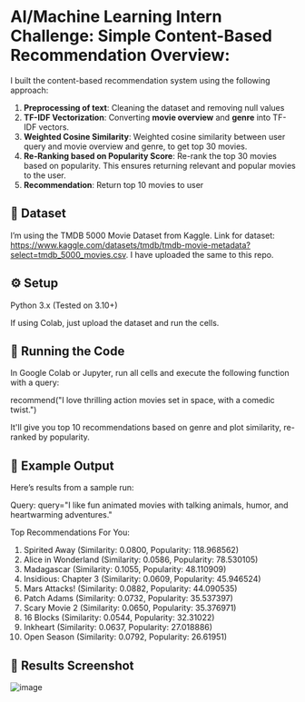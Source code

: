 # AI/Machine Learning Intern Challenge: Simple Content-Based Recommendation Overview:

I built the content-based recommendation system using the following approach:

1. **Preprocessing of text**: Cleaning the dataset and removing null values
2. **TF-IDF Vectorization**: Converting **movie overview** and **genre** into TF-IDF vectors.
3. **Weighted Cosine Similarity**: Weighted cosine similarity between user query and movie overview and genre, to get top 30 movies.
4. **Re-Ranking based on Popularity Score**: Re-rank the top 30 movies based on popularity. This ensures returning relevant and popular movies to the user.
5. **Recommendation**: Return top 10 movies to user


## 📌 Dataset

I’m using the TMDB 5000 Movie Dataset from Kaggle. Link for dataset: https://www.kaggle.com/datasets/tmdb/tmdb-movie-metadata?select=tmdb_5000_movies.csv. I have uploaded the same to this repo.

## ⚙️ Setup

Python 3.x (Tested on 3.10+)

If using Colab, just upload the dataset and run the cells.

## 🚀 Running the Code

In Google Colab or Jupyter, run all cells and execute the following function with a query:

recommend("I love thrilling action movies set in space, with a comedic twist.")

It'll give you top 10 recommendations based on genre and plot similarity, re-ranked by popularity.

## 🎯 Example Output

Here’s results from a sample run:

Query: query="I like fun animated movies with talking animals, humor, and heartwarming adventures."

Top Recommendations For You: 

1. Spirited Away (Similarity: 0.0800, Popularity: 118.968562)
2. Alice in Wonderland (Similarity: 0.0586, Popularity: 78.530105)
3. Madagascar (Similarity: 0.1055, Popularity: 48.110909)
4. Insidious: Chapter 3 (Similarity: 0.0609, Popularity: 45.946524)
5. Mars Attacks! (Similarity: 0.0882, Popularity: 44.090535)
6. Patch Adams (Similarity: 0.0732, Popularity: 35.537397)
7. Scary Movie 2 (Similarity: 0.0650, Popularity: 35.376971)
8. 16 Blocks (Similarity: 0.0544, Popularity: 32.31022)
9. Inkheart (Similarity: 0.0637, Popularity: 27.018886)
10. Open Season (Similarity: 0.0792, Popularity: 26.61951)

## 📸 Results Screenshot
![image](https://github.com/user-attachments/assets/d10be965-44da-4e4c-98dc-8e67c2c3dd1d)
